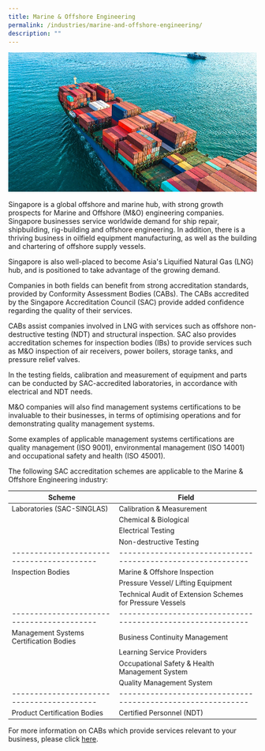 ```yaml
---
title: Marine & Offshore Engineering
permalink: /industries/marine-and-offshore-engineering/
description: ""
---
```

![Marine and Offshore Engineering Industry](/images/industries/marine.jpg)

Singapore is a global offshore and marine hub, with strong growth prospects for Marine and Offshore (M&O) engineering companies. Singapore businesses service worldwide demand for ship repair, shipbuilding, rig-building and offshore engineering. In addition, there is a thriving business in oilfield equipment manufacturing, as well as the building and chartering of offshore supply vessels.

Singapore is also well-placed to become Asia's Liquified Natural Gas (LNG) hub, and is positioned to take advantage of the growing demand.

Companies in both fields can benefit from strong accreditation standards, provided by Conformity Assessment Bodies (CABs).  The CABs accredited by the Singapore Accreditation Council (SAC) provide added confidence regarding the quality of their services.

CABs assist companies involved in LNG with services such as offshore non-destructive testing (NDT) and structural inspection. SAC also provides accreditation schemes for inspection bodies (IBs) to provide services such as M&O inspection of air receivers, power boilers, storage tanks, and pressure relief valves.

In the testing fields, calibration and measurement of equipment and parts can be conducted by SAC-accredited laboratories, in accordance with electrical and NDT needs.

M&O companies will also find management systems certifications to be invaluable to their businesses, in terms of optimising operations and for demonstrating quality management systems.

Some examples of applicable management systems certifications are quality management (ISO 9001), environmental management (ISO 14001) and occupational safety and health (ISO 45001).

The following SAC accreditation schemes are applicable to the Marine & Offshore Engineering industry:

| Scheme                                  | Field                                                     |
|-----------------------------------------|-----------------------------------------------------------|
| Laboratories (SAC-SINGLAS)              | Calibration & Measurement                                 |
|                                         | Chemical & Biological                                     |
|                                         | Electrical Testing                                        |
|                                         | Non-destructive Testing                                   |
|-----------------------------------------|-----------------------------------------------------------|
| Inspection Bodies                       | Marine & Offshore Inspection                              |
|                                         | Pressure Vessel/ Lifting Equipment                        |
|                                         | Technical Audit of Extension Schemes for Pressure Vessels |
|-----------------------------------------|-----------------------------------------------------------|
| Management Systems Certification Bodies | Business Continuity Management                            |
|                                         | Learning Service Providers                                |
|                                         | Occupational Safety & Health Management System            |
|                                         | Quality Management System                                 |
|-----------------------------------------|-----------------------------------------------------------|
| Product Certification Bodies            | Certified Personnel (NDT)                                 |

For more information on CABs which provide services relevant to your business, please click [here](/services/accreditation-services).